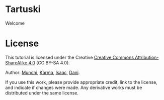 # Tartuski

Welcome

# License
This tutorial is licensed under the Creative [Creative Commons Attribution-ShareAlike 4.0](https://creativecommons.org/licenses/by-sa/4.0/) (CC BY-SA 4.0).

Author: [Munchi](https://github.com/MunchiA), [Karma](https://github.com/Karmagnus), [Isaac](https://github.com/isaacva8), [Dani](https://github.com/DanielSanzSimon).

If you use this work, please provide appropriate credit, link to the license, and indicate if changes were made. Any derivative works must be distributed under the same license.
